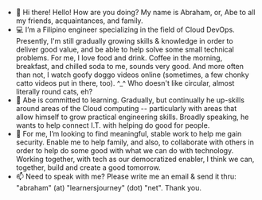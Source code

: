 - 👋  Hi there! Hello! How are you doing? My name is Abraham, or, Abe to all my friends, acquaintances, and family.
- 💻  I’m a Filipino engineer specializing in the field of Cloud DevOps. Presently, I'm still gradually growing skills & knowledge in order to deliver good value, and be able to help solve some small technical problems. For me, I love food and drink. Coffee in the morning, breakfast, and chilled soda to me, sounds very good. And more often than not, I watch goofy doggo videos online (sometimes, a few chonky catto videos put in there, too). ^_^ Who doesn't like circular, almost literally round cats, eh?
- 🌱  Abe is committed to learning. Gradually, but continually he up-skills around areas of the Cloud computing -- particularly with areas that allow himself to grow practical engineering skills. Broadly speaking, he wants to help connect I.T. with helping do good for people.
- 💞️  For me, I’m looking to find meaningful, stable work to help me gain security. Enable me to help family, and also, to collaborate with others in order to help do some good with what we can do with technology. Working together, with tech as our democratized enabler, I think we can, together, build and create a good tomorrow.
- 📫  Need to speak with me? Please write me an email & send it thru: "abraham" (at) "learnersjourney" (dot) "net". Thank you.

<!---
abormate/abormate is a ✨ special ✨ repository because its `README.md` (this file) appears on your GitHub profile.
You can click the Preview link to take a look at your changes.
--->
